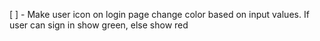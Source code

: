 [ ] - Make user icon on login page change color based on input values. If user can sign in show green, else show red